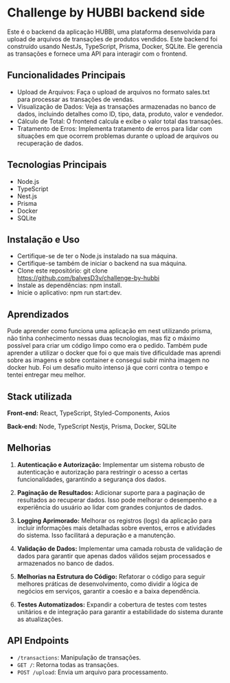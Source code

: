 
# Challenge by HUBBI backend side

Este é o backend da aplicação HUBBI, uma plataforma desenvolvida para upload de arquivos de transações de produtos vendidos. Este backend foi construído usando NestJs, TypeScript, Prisma, Docker, SQLite. Ele gerencia as transações e fornece uma API para interagir com o frontend.

## Funcionalidades Principais

- Upload de Arquivos: Faça o upload de arquivos no formato sales.txt para processar as transações de vendas.
- Visualização de Dados: Veja as transações armazenadas no banco de dados, incluindo detalhes como ID, tipo, data, produto, valor e vendedor.
- Cálculo de Total: O frontend calcula e exibe o valor total das transações.
- Tratamento de Erros: Implementa tratamento de erros para lidar com situações em que ocorrem problemas durante o upload de arquivos ou recuperação de dados.

## Tecnologias Principais
- Node.js
- TypeScript
- Nest.js
- Prisma 
- Docker
- SQLite

## Instalação e Uso

- Certifique-se de ter o Node.js instalado na sua máquina.
- Certifique-se também de iniciar o backend na sua máquina.
- Clone este repositório: git clone https://github.com/balvesD3v/challenge-by-hubbi
- Instale as dependências: npm install.
- Inicie o aplicativo: npm run start:dev.

## Aprendizados

Pude aprender como funciona uma aplicação em nest utilizando prisma, não tinha conhecimento nessas duas tecnologias, mas fiz o máximo possível para criar um código limpo como era o pedido. Também pude aprender a utilizar o docker que foi o que mais tive dificuldade mas aprendi sobre as imagens e sobre container e consegui subir minha imagem no docker hub. Foi um desafio muito intenso já que corri contra o tempo e tentei entregar meu melhor. 


## Stack utilizada

**Front-end:** React, TypeScript, Styled-Components, Axios

**Back-end:** Node, TypeScript Nestjs, Prisma, Docker, SQLite


## Melhorias

1. **Autenticação e Autorização:**
   Implementar um sistema robusto de autenticação e autorização para restringir o acesso a certas funcionalidades, garantindo a segurança dos dados.

2. **Paginação de Resultados:**
   Adicionar suporte para a paginação de resultados ao recuperar dados. Isso pode melhorar o desempenho e a experiência do usuário ao lidar com grandes conjuntos de dados.

3. **Logging Aprimorado:**
   Melhorar os registros (logs) da aplicação para incluir informações mais detalhadas sobre eventos, erros e atividades do sistema. Isso facilitará a depuração e a manutenção.

4. **Validação de Dados:**
   Implementar uma camada robusta de validação de dados para garantir que apenas dados válidos sejam processados e armazenados no banco de dados.

5. **Melhorias na Estrutura do Código:**
   Refatorar o código para seguir melhores práticas de desenvolvimento, como dividir a lógica de negócios em serviços, garantir a coesão e a baixa dependência.

6. **Testes Automatizados:**
   Expandir a cobertura de testes com testes unitários e de integração para garantir a estabilidade do sistema durante as atualizações.


## API Endpoints

- `/transactions`: Manipulação de transações.
- `GET /`: Retorna todas as transações.
- `POST /upload`: Envia um arquivo para processamento.
